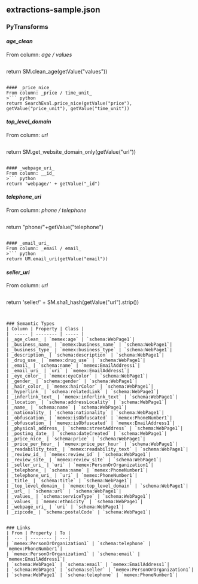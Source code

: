 ## extractions-sample.json

### PyTransforms
#### _age_clean_
From column: _age / values_
>``` python
return SM.clean_age(getValue("values"))
```

#### _price_nice_
From column: _price / time_unit_
>``` python
return SearchEval.price_nice(getValue("price"), getValue("price_unit"), getValue("time_unit"))
```

#### _top_level_domain_
From column: _url_
>``` python
return SM.get_website_domain_only(getValue("url"))
```

#### _webpage_uri_
From column: __id_
>``` python
return 'webpage/' + getValue("_id")
```

#### _telephone_uri_
From column: _phone / telephone_
>``` python
return "phone/"+getValue("telephone")
```

#### _email_uri_
From column: _email / email_
>``` python
return UM.email_uri(getValue("email"))
```

#### _seller_uri_
From column: _url_
>``` python
return 'seller/' + SM.sha1_hash(getValue("url").strip())
```


### Semantic Types
| Column | Property | Class |
|  ----- | -------- | ----- |
| _age_clean_ | `memex:age` | `schema:WebPage1`|
| _business_name_ | `memex:business_name` | `schema:WebPage1`|
| _business_type_ | `memex:business_type` | `schema:WebPage1`|
| _description_ | `schema:description` | `schema:WebPage1`|
| _drug_use_ | `memex:drug_use` | `schema:WebPage1`|
| _email_ | `schema:name` | `memex:EmailAddress1`|
| _email_uri_ | `uri` | `memex:EmailAddress1`|
| _eye_color_ | `memex:eyeColor` | `schema:WebPage1`|
| _gender_ | `schema:gender` | `schema:WebPage1`|
| _hair_color_ | `memex:hairColor` | `schema:WebPage1`|
| _hyperlink_ | `schema:relatedLink` | `schema:WebPage1`|
| _inferlink_text_ | `memex:inferlink_text` | `schema:WebPage1`|
| _location_ | `schema:addressLocality` | `schema:WebPage1`|
| _name_ | `schema:name` | `schema:WebPage1`|
| _nationality_ | `schema:nationality` | `schema:WebPage1`|
| _obfuscation_ | `memex:isObfuscated` | `memex:PhoneNumber1`|
| _obfuscation_ | `memex:isObfuscated` | `memex:EmailAddress1`|
| _physical_address_ | `schema:streetAddress` | `schema:WebPage1`|
| _posting_date_ | `schema:dateCreated` | `schema:WebPage1`|
| _price_nice_ | `schema:price` | `schema:WebPage1`|
| _price_per_hour_ | `memex:price_per_hour` | `schema:WebPage1`|
| _readability_text_ | `memex:readability_text` | `schema:WebPage1`|
| _review_id_ | `memex:review_id` | `schema:WebPage1`|
| _review_site_ | `memex:review_site` | `schema:WebPage1`|
| _seller_uri_ | `uri` | `memex:PersonOrOrganization1`|
| _telephone_ | `schema:name` | `memex:PhoneNumber1`|
| _telephone_uri_ | `uri` | `memex:PhoneNumber1`|
| _title_ | `schema:title` | `schema:WebPage1`|
| _top_level_domain_ | `memex:top_level_domain` | `schema:WebPage1`|
| _url_ | `schema:url` | `schema:WebPage1`|
| _values_ | `schema:serviceType` | `schema:WebPage1`|
| _values_ | `memex:ethnicity` | `schema:WebPage1`|
| _webpage_uri_ | `uri` | `schema:WebPage1`|
| _zipcode_ | `schema:postalCode` | `schema:WebPage1`|


### Links
| From | Property | To |
|  --- | -------- | ---|
| `memex:PersonOrOrganization1` | `schema:telephone` | `memex:PhoneNumber1`|
| `memex:PersonOrOrganization1` | `schema:email` | `memex:EmailAddress1`|
| `schema:WebPage1` | `schema:email` | `memex:EmailAddress1`|
| `schema:WebPage1` | `schema:seller` | `memex:PersonOrOrganization1`|
| `schema:WebPage1` | `schema:telephone` | `memex:PhoneNumber1`|
